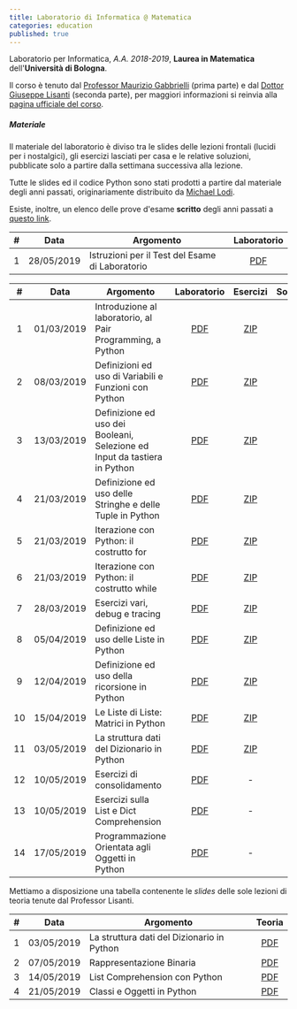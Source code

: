 ```yaml
---
title: Laboratorio di Informatica @ Matematica
categories: education
published: true
---
```


Laboratorio per Informatica, _A.A. 2018-2019_, **Laurea in Matematica**
dell'**Università di Bologna**.

Il corso è tenuto dal [Professor Maurizio
Gabbrielli](http://cs.unibo.it/~gabbri) (prima parte) e dal [Dottor Giuseppe
Lisanti](https://www.unibo.it/sitoweb/giuseppe.lisanti) (seconda parte), per
maggiori informazioni si reinvia alla [pagina ufficiale del
corso](https://www.unibo.it/it/didattica/insegnamenti/insegnamento/2018/323868).

<!-- ##### Form di registrazione al corso

A questa pagina potete accedere alla piattaforma di e-learning creata per il corso:
[Moodle](http://lab-info-mat.cs.unibo.it/moodle/login/index.php) [http://lab-info-mat.cs.unibo.it/moodle/login/index.php].
Su questa piattaform web:
1. viene gestita la distribuzione degli esercizi;
2. si svolge l'esame di laboratorio. -->

<!-- <div class="alert alert-danger" role="alert">
  Al momento, la piattaforma Moodle <strong>NON</strong> è utilizzabile.
  Verrà effettuata pronta comunicazione di nuove informazioni.
  In ogni caso, per effettuare l'esame <strong>NON</strong> è necessario essere
  in possesso delle credenziali di accesso istituzionali (@studio.unibo.it).
</div>-->

##### Materiale

Il materiale del laboratorio è diviso tra le slides delle lezioni frontali
(lucidi per i nostalgici), gli esercizi lasciati per casa e le relative
soluzioni, pubblicate solo a partire dalla settimana successiva alla lezione.

Tutte le slides ed il codice Python sono stati prodotti a partire dal materiale
degli anni passati, originariamente distribuito da [Michael
Lodi](https://www.unibo.it/sitoweb/michael.lodi/).

Esiste, inoltre, un elenco delle prove d'esame **scritto** degli anni passati a
[questo link](http://www.cs.unibo.it/~martini/MATH/esami/).

|  #  |    Data    | Argomento  | Laboratorio |
| :-: | :--------: | ---------- | :---------: |
|  1  | 28/05/2019 | Istruzioni per il Test del Esame di Laboratorio |  [PDF](https://www.dropbox.com/s/80vbec0m1iba06v/TestEsame.pdf?dl=0)  |                                   -                                    |

|  #  |    Data    | Argomento                                                                 |                                  Laboratorio                                   |                                Esercizi                                |                                Soluzioni                                |
| :-: | :--------: | ------------------------------------------------------------------------- | :----------------------------------------------------------------------------: | :--------------------------------------------------------------------: | :---------------------------------------------------------------------: |
|  1  | 01/03/2019 | Introduzione al laboratorio, al Pair Programming, a Python                |   [PDF](https://www.dropbox.com/s/lbah6v0vcheo04r/001_Introduzioni.pdf?dl=0)   | [ZIP](https://www.dropbox.com/s/p18fo6owneshldw/001_Esercizi.zip?dl=0) |                                    -                                    |
|  2  | 08/03/2019 | Definizioni ed uso di Variabili e Funzioni con Python                     | [PDF](https://www.dropbox.com/s/azrstwntra9vqh8/002_Definizioni_Base.pdf?dl=0) | [ZIP](https://www.dropbox.com/s/kl1vc9s1xqp6y6q/002_Esercizi.zip?dl=0) | [ZIP](https://www.dropbox.com/s/yogszra0unucq52/002_Soluzioni.zip?dl=0) |
|  3  | 13/03/2019 | Definizione ed uso dei Booleani, Selezione ed Input da tastiera in Python |    [PDF](https://www.dropbox.com/s/xv4a6dgio236o37/003_Condizioni.pdf?dl=0)    | [ZIP](https://www.dropbox.com/s/2t5qp6wgy8slg4w/003_Esercizi.zip?dl=0) | [ZIP](https://www.dropbox.com/s/yov82ea40j9dr5q/003_Soluzioni.zip?dl=0) |
|  4  | 21/03/2019 | Definizione ed uso delle Stringhe e delle Tuple in Python                 |  [PDF](https://www.dropbox.com/s/mtbeskmomlver4b/004_Stringhe_Tuple.pdf?dl=0)  | [ZIP](https://www.dropbox.com/s/jbsrye80wyk25nq/004_Esercizi.zip?dl=0) | [ZIP](https://www.dropbox.com/s/u1kowikvbk635in/004_Soluzioni.zip?dl=0) |
|  5  | 21/03/2019 | Iterazione con Python: il costrutto for                                   |      [PDF](https://www.dropbox.com/s/a9lkroltjs9hz2x/005_Cicli.pdf?dl=0)       | [ZIP](https://www.dropbox.com/s/g99nitpy872afoi/005_Esercizi.zip?dl=0) | [ZIP](https://www.dropbox.com/s/1qcg1m22wj3ngp7/005_Soluzioni.zip?dl=0) |
|  6  | 21/03/2019 | Iterazione con Python: il costrutto while                                 |      [PDF](https://www.dropbox.com/s/fcih8fx7p3to42e/006_While.pdf?dl=0)       | [ZIP](https://www.dropbox.com/s/plxjqm7zragaq6z/006_Esercizi.zip?dl=0) | [ZIP](https://www.dropbox.com/s/jsyws4i7etubdyl/006_Soluzioni.zip?dl=0) |
|  7  | 28/03/2019 | Esercizi vari, debug e tracing                                            |      [PDF](https://www.dropbox.com/s/4zzo4yoo0gccxqx/007_Debug.pdf?dl=0)       | [ZIP](https://www.dropbox.com/s/gnqygx6zjz5f5j0/007_Esercizi.zip?dl=0) | [ZIP](https://www.dropbox.com/s/ny3qloc9wtjd7im/007_Soluzioni.zip?dl=0) |
|  8  | 05/04/2019 | Definizione ed uso delle Liste in Python                                  |      [PDF](https://www.dropbox.com/s/myhn1z8ynujywfb/008_Liste.pdf?dl=0)       | [ZIP](https://www.dropbox.com/s/73dt6lhlecj65ww/008_Esercizi.zip?dl=0) | [ZIP](https://www.dropbox.com/s/kmngf8p05qkhugv/008_Soluzioni.zip?dl=0) |
|  9  | 12/04/2019 | Definizione ed uso della ricorsione in Python                             |    [PDF](https://www.dropbox.com/s/hzztmgcoilb4afg/009_Ricorsione.pdf?dl=0)    | [ZIP](https://www.dropbox.com/s/xtt089om1cyt9i1/009_Esercizi.zip?dl=0) | [ZIP](https://www.dropbox.com/s/trfnrux8p89hq70/009_Soluzioni.zip?dl=0) |
| 10  | 15/04/2019 | Le Liste di Liste: Matrici in Python                                      |     [PDF](https://www.dropbox.com/s/3j7mvxu3dkgcenl/010_Matrici.pdf?dl=0)      | [ZIP](https://www.dropbox.com/s/39npajtdnkjahkq/010_Esercizi.zip?dl=0) | [ZIP](https://www.dropbox.com/s/rcj9fipa7aul9so/010_Soluzioni.zip?dl=0) |
| 11  | 03/05/2019 | La struttura dati del Dizionario in Python                                |    [PDF](https://www.dropbox.com/s/l9euij57ka25rfj/011_Dizionari.pdf?dl=0)     | [ZIP](https://www.dropbox.com/s/7iu73yuqg16e44f/011_Esercizi.zip?dl=0) | [ZIP](https://www.dropbox.com/s/24ctf2eu7ehovu1/011_Soluzioni.zip?dl=0) |
| 12  | 10/05/2019 | Esercizi di consolidamento                                                |  [PDF](https://www.dropbox.com/s/7mq3ckurc6z3t1c/012_Consolidamento.pdf?dl=0)  |                                   -                                    |                                    -                                    |
| 13  | 10/05/2019 | Esercizi sulla List e Dict Comprehension |  [PDF](https://www.dropbox.com/s/uqzsz2y57skz2ab/Lab13.pdf?dl=0)  |                                   -                                    |     
| 14  | 17/05/2019 | Programmazione Orientata agli Oggetti in Python |  [PDF](https://www.dropbox.com/s/cdyar3ux7ln1pe5/Lab14.pdf?dl=0)  |                                   -                                    | 

Mettiamo a disposizione una tabella contenente le _slides_ delle sole lezioni di teoria tenute dal Professor Lisanti.

|  #  |    Data    | Argomento                                  |                                  Teoria                                   |
| :-: | :--------: | ------------------------------------------ | :-----------------------------------------------------------------------: |
|  1  | 03/05/2019 | La struttura dati del Dizionario in Python | [PDF](https://drive.google.com/open?id=1lt2F0-ztMxLPxUiZcqdcZ6KKIQtdue9y) |
|  2  | 07/05/2019 | Rappresentazione Binaria                         | [PDF](https://drive.google.com/open?id=1k_LwffjQ-rjGsJg54o58GeTnjWfWIWQ0) |
|  3  | 14/05/2019 | List Comprehension con Python              | [PDF](https://drive.google.com/open?id=1hMWjaBOFJCdqzP7gv0xdNoE196feSmiy) |
|  4  | 21/05/2019 | Classi e Oggetti in Python              | [PDF](https://drive.google.com/open?id=18gXQg82TgSiT-lY4FidM_BhSZWhdr1-M) |

